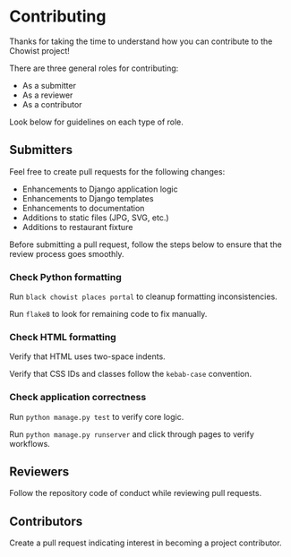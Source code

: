 # Contributing

Thanks for taking the time to understand how you can contribute to the Chowist project!

There are three general roles for contributing:

- As a submitter
- As a reviewer
- As a contributor

Look below for guidelines on each type of role.

## Submitters

Feel free to create pull requests for the following changes:

- Enhancements to Django application logic
- Enhancements to Django templates
- Enhancements to documentation
- Additions to static files (JPG, SVG, etc.)
- Additions to restaurant fixture

Before submitting a pull request, follow the steps below to ensure that the review process goes smoothly.

### Check Python formatting

Run `black chowist places portal` to cleanup formatting inconsistencies.

Run `flake8` to look for remaining code to fix manually.

### Check HTML formatting

Verify that HTML uses two-space indents.

Verify that CSS IDs and classes follow the `kebab-case` convention.

### Check application correctness

Run `python manage.py test` to verify core logic.

Run `python manage.py runserver` and click through pages to verify workflows.

## Reviewers

Follow the repository code of conduct while reviewing pull requests.

## Contributors

Create a pull request indicating interest in becoming a project contributor.
